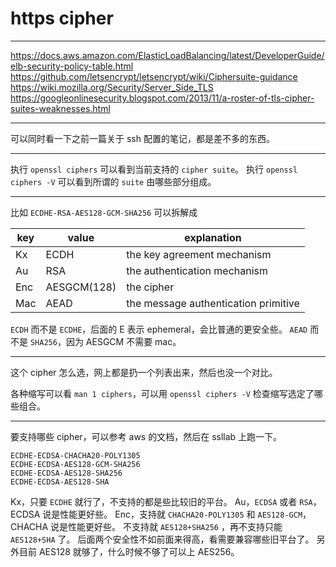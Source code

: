 # https cipher

---

https://docs.aws.amazon.com/ElasticLoadBalancing/latest/DeveloperGuide/elb-security-policy-table.html
https://github.com/letsencrypt/letsencrypt/wiki/Ciphersuite-guidance
https://wiki.mozilla.org/Security/Server_Side_TLS
https://googleonlinesecurity.blogspot.com/2013/11/a-roster-of-tls-cipher-suites-weaknesses.html

---

可以同时看一下之前一篇关于 ssh 配置的笔记，都是差不多的东西。

---

执行 `openssl ciphers` 可以看到当前支持的 `cipher suite`。
执行 `openssl ciphers -V` 可以看到所谓的 `suite` 由哪些部分组成。

---

比如 `ECDHE-RSA-AES128-GCM-SHA256` 可以拆解成

| key | value       | explanation                          |
| --- | ----------- | ------------------------------------ |
| Kx  | ECDH        | the key agreement mechanism          |
| Au  | RSA         | the authentication mechanism         |
| Enc | AESGCM(128) | the cipher                           |
| Mac | AEAD        | the message authentication primitive |

`ECDH` 而不是 `ECDHE`，后面的 E 表示 ephemeral，会比普通的更安全些。
`AEAD` 而不是 `SHA256`，因为 AESGCM 不需要 mac。

---

这个 cipher 怎么选，网上都是扔一个列表出来，然后也没一个对比。

各种缩写可以看 `man 1 ciphers`，可以用 `openssl ciphers -V` 检查缩写选定了哪些组合。

---

要支持哪些 cipher，可以参考 aws 的文档，然后在 ssllab 上跑一下。

```
ECDHE-ECDSA-CHACHA20-POLY1305
ECDHE-ECDSA-AES128-GCM-SHA256
ECDHE-ECDSA-AES128-SHA256
ECDHE-ECDSA-AES128-SHA
```

Kx，只要 `ECDHE` 就行了，不支持的都是些比较旧的平台。
Au，`ECDSA` 或者 `RSA`，ECDSA 说是性能更好些。
Enc，支持就 `CHACHA20-POLY1305` 和 `AES128-GCM`，CHACHA 说是性能更好些。
不支持就 `AES128+SHA256` ，再不支持只能 `AES128+SHA` 了。
后面两个安全性不如前面来得高，看需要兼容哪些旧平台了。
另外目前 AES128 就够了，什么时候不够了可以上 AES256。
